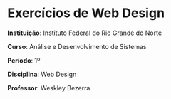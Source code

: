 # Exercícios de Web Design

**Instituição**: Instituto Federal do Rio Grande do Norte

**Curso**: Análise e Desenvolvimento de Sistemas

**Período**: 1º

**Disciplina**: Web Design

**Professor**: Weskley Bezerra
